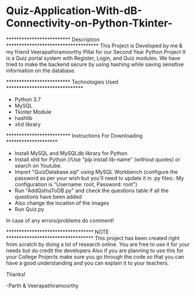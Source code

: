 # Quiz-Application-With-dB-Connectivity-on-Python-Tkinter-

************************* Description ************************************
This Project is Developed by me & my friend Veerapathiramoorthy Pillai for our Second Year Python Project
It is a Quiz portal system with Register, Login, and Quiz modules. We have tried to make the backend secure by using hashing while saving sensitive information on the database.


************************* Technologies Used ******************************
- Python 3.7
- MySQL
- Tkinter Module
- hashlib
- xlrd library


************************* Instructions For Downloading ********************
- Install MySQL and MySQLdb library for Python
- Install xlrd for Python
//Use "pip install lib-name" (without quotes) or search on Youtube.
- Import "QuizDatabase.sql" using MySQL Workbench (configure the password as per your wish but you'll need to update it in .py files:: My configuration is "Username: root, Password: root")
- Run "AddQstnsToDB.py" and check the questions table if all the questions have been added
- Also change the location of the images 
- Run Quiz.py

In case of any errors/problems do comment!


********************************** NOTE **********************************
This project has been created right from scratch by doing a lot of research online. You are free to use it for your needs but do credit the developers
Also if you are planning to use this for your College Projects make sure you go through the code so that you can have a good understanding and you can explain it to your teachers.



Thanks!

-Parth & Veerapathiramoorthy
